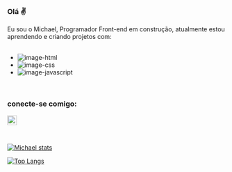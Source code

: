 ### Olá ✌️

Eu sou o Michael, Programador Front-end em construção, atualmente estou aprendendo e criando projetos com:
<br>
<br>

- <img src="https://img.shields.io/badge/HTML5-E34F26?style=for-the-badge&logo=html5&logoColor=white" alt="image-html" />
- <img src="https://img.shields.io/badge/CSS3-1572B6?style=for-the-badge&logo=css3&logoColor=white" alt="image-css" />
- <img src="https://img.shields.io/badge/JavaScript-F7DF1E?style=for-the-badge&logo=javascript&logoColor=black" alt="image-javascript" />
<br>
<h3> conecte-se comigo:</h3> 
<p>

<a href="https://www.linkedin.com/in/michaelcharles747/">
<img align="left" alt="LinkedIn" width="22px" src="https://cdn.jsdelivr.net/npm/simple-icons@v3/icons/linkedin.svg" />
</a>
</p>
<br />
<br />
<br>

[![Michael stats](https://github-readme-stats.vercel.app/api?username=michaelcharlesdm&theme=algolia)](https://github.com/anuraghazra/github-readme-stats)

[![Top Langs](https://github-readme-stats.vercel.app/api/top-langs/?username=michaelcharlesdm&theme=algolia)](https://github.com/anuraghazra/github-readme-stats)



<!--
**michaelcharlesdm/michaelcharlesdm** is a ✨ _special_ ✨ repository because its `README.md` (this file) appears on your GitHub profile.

Here are some ideas to get you started:

- 🔭 I’m currently working on ...
- 🌱 I’m currently learning ...
- 👯 I’m looking to collaborate on ...
- 🤔 I’m looking for help with ...
- 💬 Ask me about ...
- 📫 How to reach me: ...
- 😄 Pronouns: ...
- ⚡ Fun fact: ...
-->
